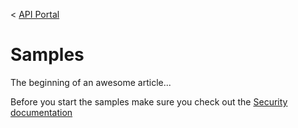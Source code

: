 < [API Portal](https://forrester.demo.axway.com/api-catalog)
# Samples

The beginning of an awesome article...

Before you start the samples make sure you check out the [Security documentation](security/Security.md)
